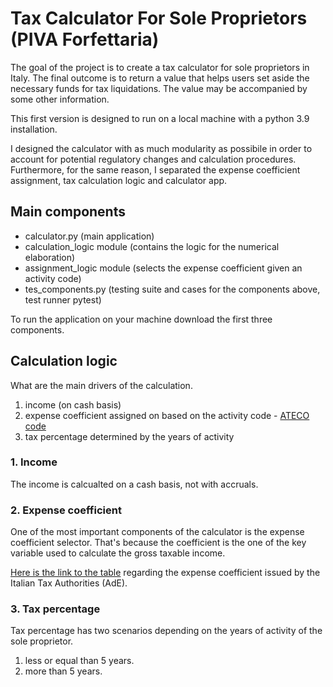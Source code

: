 # Tax Calculator For Sole Proprietors (PIVA Forfettaria)

The goal of the project is to create a tax calculator for sole proprietors in Italy. The final outcome is to return a value that helps users set aside the necessary funds for tax liquidations. The value may be accompanied by some other information.

This first version is designed to run on a local machine with a python 3.9 installation.

I designed the calculator with as much modularity as possibile in order to account for potential regulatory changes and calculation procedures. Furthermore, for the same reason, I separated the expense coefficient assignment, tax calculation logic and calculator app.

## Main components

* calculator.py (main application)
* calculation_logic module (contains the logic for the numerical elaboration)
* assignment_logic module (selects the expense coefficient given an activity code)
* tes_components.py (testing suite and cases for the components above, test runner pytest)

To run the application on your machine download the first three components.

## Calculation logic

What are the main drivers of the calculation.

1. income (on cash basis)
2. expense coefficient assigned on based on the activity code - [ATECO code](https://www.codiceateco.it/codice-ateco)
3. tax percentage determined by the years of activity

### 1. Income

The income is calcualted on a cash basis, not with accruals.


### 2. Expense coefficient

One of the most important components of the calculator is the expense coefficient selector. That's because the coefficient is the one of the key variable used to calculate the gross taxable income.

[Here is the link to the table](https://www.agenziaentrate.gov.it/portale/documents/20143/241208/allegato%2B4.pdf/d69be7fc-b18a-3c73-bd2e-b0f3c1970218) regarding the expense coefficient issued by  the Italian Tax Authorities (AdE).

### 3. Tax percentage

Tax percentage has two scenarios depending on the years of activity of the sole proprietor.

1. less or equal than 5 years.
2. more than 5 years.